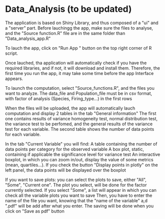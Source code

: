 # Data_Analysis (to be updated)

The application is based on Shiny Library, and thus composed of a "ui" and a "server" part.
Before lauchingg the app, make sure the files to analyse, and the "Source function.R" file are in the same folder than "Data_analysis_app.R"

To lauch the app, click on "Run App " button on the top right corner of R script.

Once lauched, tha application will automatically check if you have the required libraries, and if not, it will download and install them.
Therefore, the first time you run the app, it may take some time before the app Interface appears.

To launch the computation, select "Source_functions.R", and the files you want to analyze.
The data_file and Population_file must be in csv format, with factor of analysis (Species, Firing_type...) in the first rows

When the files will be uploaded, the app will automatically lauch computation and display 2 tables in the tab "General information"
The first one contains results of variance homogeneity test, normal distribution test, the variance test to be perfomed, and the general results of the variance test for each variable.
The second table shows the number of data points for each variable.

In the tab "Current Variable" you will find:
A table containing the number of data points per category for the observed variable
A box plot, static, containing if applicable the significance level for variance test
An interactive boxplot, in which you can zoom in/out, display the value of some metrics (mean, quartiles...). If you check the button "Display points in plotly" on the left panel, the data points will be displayed over the boxplot

If you want to save plots:
you can select the plots to save, either "All", "Some", "Current one". The plot you select, will be done for the factor currently selected.
If you select "Some", a list will appear in which you can check all the variable plots you want to save
Then, you have to enter the name of the file you want, knowing that the "name of the variable" a,d ".pdf" will be add after what you enter.
The saving will be done when you click on "Save as pdf" button

